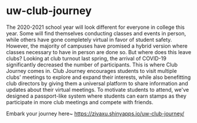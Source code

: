 # uw-club-journey
The 2020-2021 school year will look different for everyone in college this year. Some will find themselves conducting classes and events in person, while others have gone completely virtual in favor of student safety. However, the majority of campuses have promised a hybrid version where classes necessary to have in person are done so. But where does this leave clubs? Looking at club turnout last spring, the arrival of COVID-19 significantly decreased the number of participants. This is where Club Journey comes in. Club Journey encourages students to visit multiple clubs' meetings to explore and expand their interests, while also benefitting club directors by giving them a universal platform to share information and updates about their virtual meetings. To motivate students to attend, we've designed a passport-like system where students can earn stamps as they participate in more club meetings and compete with friends.

Embark your journey here~
https://zivaxu.shinyapps.io/uw-club-journey/
